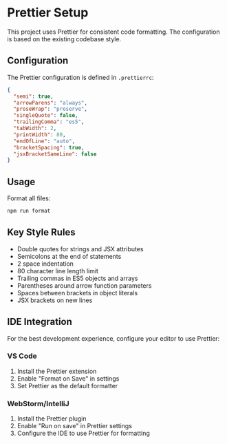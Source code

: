 # Prettier Setup

This project uses Prettier for consistent code formatting. The configuration is based on the existing codebase style.

## Configuration

The Prettier configuration is defined in `.prettierrc`:

```json
{
  "semi": true,
  "arrowParens": "always",
  "proseWrap": "preserve",
  "singleQuote": false,
  "trailingComma": "es5",
  "tabWidth": 2,
  "printWidth": 80,
  "endOfLine": "auto",
  "bracketSpacing": true,
  "jsxBracketSameLine": false
}
```

## Usage

Format all files:

```bash
npm run format
```

## Key Style Rules

- Double quotes for strings and JSX attributes
- Semicolons at the end of statements
- 2 space indentation
- 80 character line length limit
- Trailing commas in ES5 objects and arrays
- Parentheses around arrow function parameters
- Spaces between brackets in object literals
- JSX brackets on new lines

## IDE Integration

For the best development experience, configure your editor to use Prettier:

### VS Code

1. Install the Prettier extension
2. Enable "Format on Save" in settings
3. Set Prettier as the default formatter

### WebStorm/IntelliJ

1. Install the Prettier plugin
2. Enable "Run on save" in Prettier settings
3. Configure the IDE to use Prettier for formatting